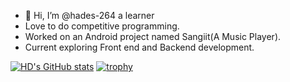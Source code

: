- 👋 Hi, I’m @hades-264 a learner 
- Love to  do competitive programming.
- Worked on an Android project named Sangiit(A Music Player).
- Current exploring Front end and Backend development.

<!---
hades-264/hades-264 is a ✨ special ✨ repository because its `README.md` (this file) appears on your GitHub profile.
You can click the Preview link to take a look at your changes.
--->
[![HD's GitHub stats](https://github-readme-stats.vercel.app/api?username=hades-264)](https://github.com/hades-264/github-readme-stats)
[![trophy](https://github-profile-trophy.vercel.app/?username=hades-264)](https://github.com/hades-264/github-profile-trophy)

